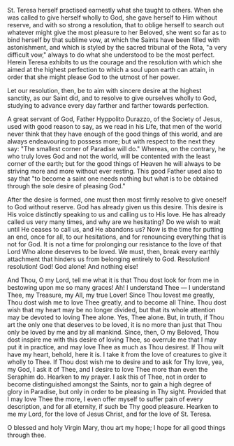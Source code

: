 
St. Teresa herself practised earnestly what she taught to others. When she was called to give herself wholly to God, she gave herself to Him without reserve, and with so strong a resolution, that to oblige herself to search out whatever might give the most pleasure to her Beloved, she went so far as to bind herself by that sublime vow, at which the Saints have been filled with astonishment, and which is styled by the sacred tribunal of the Rota, \"a very difficult vow,\" always to do what she understood to be the most perfect. Herein Teresa exhibits to us the courage and the resolution with which she aimed at the highest perfection to which a soul upon earth can attain, in order that she might please God to the utmost of her power.

Let our resolution, then, be to aim with sincere desire at the highest sanctity, as our Saint did, and to resolve to give ourselves wholly to God, studying to advance every day farther and farther towards perfection.

A great servant of God, Father Hyppolito Durazzo, of the Society of Jesus, used with good reason to say, as we read in his Life, that men of the world never think that they have enough of the good things of this world, and are always endeavouring to possess more; but with respect to the next they say: \"The smallest corner of Paradise will do.\" Whereas, on the contrary, he who truly loves God and not the world, will be contented with the least corner of the earth; but for the good things of Heaven he will always to be striving more and more without ever resting. This good Father used also to say that \"to become a saint one needs nothing but what is to be obtained through the sole desire of pleasing God.\"

After the desire is formed, one must then most firmly resolve to give oneself to God without reserve. God has already given us this desire. This desire is His voice distinctly speaking to us and calling us to His love. He has already called us very many times, and why are we hesitating? Do we wish to wait until He ceases to call us, and He abandons us? Now is the time for putting an end, once for all, to our hesitations, and for renouncing everything that is not for God. It is not a time for prolonging our resistance to the love of that Lord Who alone deserves to be loved. We must, then, break every earthly attachment that hinders us from belonging entirely to God. Resolution! resolution! God! God alone! And nothing else!

And Thou, O my Lord, tell me what it is that Thou dost look for from me in bestowing upon me so many graces! Ah! I understand Thee — I understand Thee, my Treasure, my All, my true Lover! Since Thou lovest me greatly, Thou dost wish me to love Thee greatly, and to become all Thine. Thou dost wish that my heart may be no longer divided, but that its whole attention may be devoted to loving Thee alone. Yes, Thee alone. But, in truth, if Thou art the only one that deserves to be loved, it is no more than just that Thou only be loved by me and by all mankind. Since, then, O my Beloved, Thou dost inspire me with this desire of loving Thee, so overrule me that I may put it in practice, and may love Thee as much as Thou desirest. If Thou wilt have my heart, behold, here it is. I take it from the love of creatures to give it wholly to Thee. If Thou dost wish me to desire and to ask for Thy love, yea, my God, I ask it of Thee, and I desire to love Thee more than even the Seraphim do. Hearken to my prayer. I ask this of Thee, not in order to become distinguished amongst the Saints, nor to gain a high degree of glory in Paradise, but only in order to be pleasing in Thy sight. Provided that I may love Thee the more, I even offer myself to suffer pain of every description, and for all eternity, if such be Thy good pleasure. Hearken to me my Lord, for the love of Jesus Christ, and for the love of St. Teresa.

O blessed and holy Virgin Mary, thou art my hope; I hope for all good things through thee.

